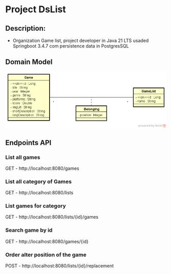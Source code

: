 # Project DsList 

## Description: 
- Organization Game list, project developer in Java 21 LTS usaded Springboot 3.4.7 com persistence data in PostgresSQL

## Domain Model 
![Modelo de domínio DSList](https://raw.githubusercontent.com/devsuperior/java-spring-dslist/main/resources/dslist-model.png)

## Endpoints  API

### List all games
GET - http://localhost:8080/games

### List all category of Games
GET - http://localhost:8080/lists

### List games for category
GET - http://localhost:8080/lists/{id}/games

### Search game by id
GET - http://localhost:8080/games/{id}

### Order alter position of the game
POST - http://localhost:8080/lists/{id}/replacement


